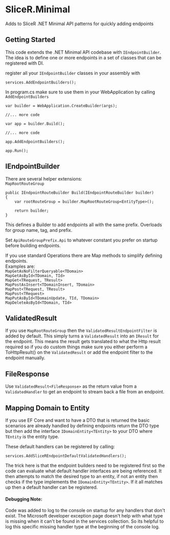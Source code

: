 # SliceR.Minimal
Adds to SliceR .NET Minimal API patterns for quickly adding endpoints

## Getting Started

This code extends the .NET Minimal API codebase with `IEndpointBuilder`.  The idea is to define one or more endpoints in a set of classes that can be registered with DI. 

register all your `IEndpointBuilder` classes in your assembly with

    services.AddEndpointBuilders();

In program.cs make sure to use them in your WebApplication by calling `AddEndpointBuilders`

    var builder = WebApplication.CreateBuilder(args);

    //... more code

    var app = builder.Build();

    //... more code

    app.AddEndpointBuilders();
    
    app.Run();

## IEndpointBuilder

There are several helper extensions:  
`MapRootRouteGroup`

    public IEndpointRouteBuilder Build(IEndpointRouteBuilder builder)
    {
        var rootRouteGroup = builder.MapRootRouteGroup<EntityType>();

        return builder;
    }

This defines a Builder to add endpoints all with the same prefix.  Overloads for group name, tag, and prefix.

Set `ApiRouteGroupPrefix.Api` to whatever constant you prefer on startup before building endpoints.

If you use standard Operations there are Map methods to simplify defining endpoints.  
Examples are:  
`MapGetAsNoFilterQueryable<TDomain>`  
`MapGetAsById<TDomain, TId>`  
`MapGet<TRequest, TResult>`  
`MapPostAsInsert<TDomainInsert, TDomain>`  
`MapPost<TRequest, TResult>`  
`MapPost<TRequest>`  
`MapPutAsById<TDomainUpdate, TId, TDomain>`  
`MapDeleteAsById<TDomain, TId>`  

## ValidatedResult

If you use `MapRootRouteGroup` then the `ValidatedResultEndpointFilter` is added by default.  This simply turns a `ValidatedResult` into an `IResult` for the endpoint.  This means the result gets translated to what the Http result required so if you do custom things make sure you either perform a ToHttpResult() on the `ValidatedResult` or add the endpoint filter to the endpoint manually.

## FileResponse

Use `ValidatedResult<FileResponse>` as the return value from a `ValidatedHandler` to get an endpoint to stream back a file from an endpoint.

## Mapping Domain to Entity

If you use EF Core and want to have a DTO that is returned the basic scenarios are already handled by defining endpoints return the DTO type but then add the interface `IDomainEntity<TEntity>` to your DTO where `TEntity` is the entity type.

These default handlers can be registered by calling:  

    services.AddSliceREndpointDefaultValidatedHandlers();

The trick here is that the endpoint builders need to be registered first so the code can evaluate what default handler interfaces are being referenced.  It then attempts to match the desired type to an entity, if not an entity then checks if the type implements the `IDomainEntity<TEntity>`.  If it all matches up then a default handler can be registered.  

#### Debugging Note:
Code was added to log to the console on startup for any handlers that don't exist.  The Microsoft developer exception page doesn't help with what type is missing when it can't be found in the services collection.  So its helpful to log this specific missing handler type at the beginning of the console log.